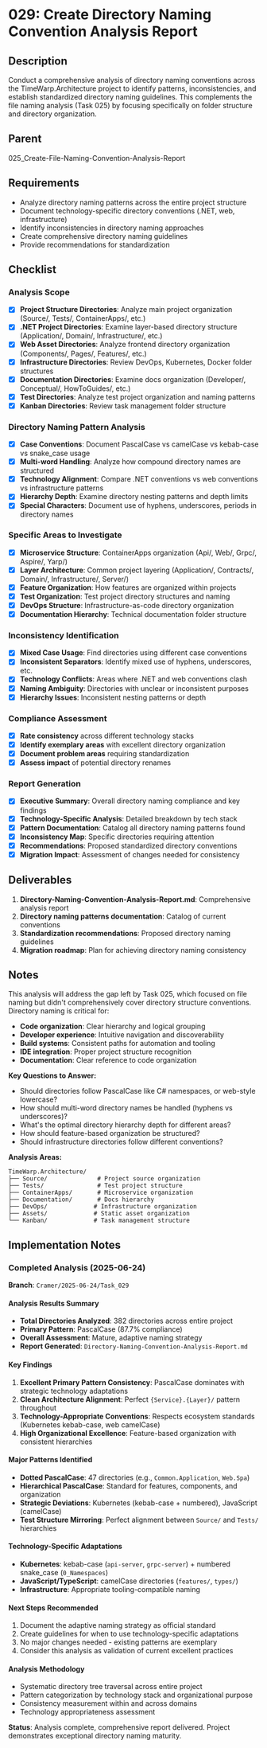 # 029: Create Directory Naming Convention Analysis Report

## Description

Conduct a comprehensive analysis of directory naming conventions across the TimeWarp.Architecture project to identify patterns, inconsistencies, and establish standardized directory naming guidelines. This complements the file naming analysis (Task 025) by focusing specifically on folder structure and directory organization.

## Parent

025_Create-File-Naming-Convention-Analysis-Report

## Requirements

- Analyze directory naming patterns across the entire project structure
- Document technology-specific directory conventions (.NET, web, infrastructure)
- Identify inconsistencies in directory naming approaches
- Create comprehensive directory naming guidelines
- Provide recommendations for standardization

## Checklist

### Analysis Scope
- [x] **Project Structure Directories**: Analyze main project organization (Source/, Tests/, ContainerApps/, etc.)
- [x] **.NET Project Directories**: Examine layer-based directory structure (Application/, Domain/, Infrastructure/, etc.)
- [x] **Web Asset Directories**: Analyze frontend directory organization (Components/, Pages/, Features/, etc.)
- [x] **Infrastructure Directories**: Review DevOps, Kubernetes, Docker folder structures
- [x] **Documentation Directories**: Examine docs organization (Developer/, Conceptual/, HowToGuides/, etc.)
- [x] **Test Directories**: Analyze test project organization and naming patterns
- [x] **Kanban Directories**: Review task management folder structure

### Directory Naming Pattern Analysis
- [x] **Case Conventions**: Document PascalCase vs camelCase vs kebab-case vs snake_case usage
- [x] **Multi-word Handling**: Analyze how compound directory names are structured
- [x] **Technology Alignment**: Compare .NET conventions vs web conventions vs infrastructure patterns
- [x] **Hierarchy Depth**: Examine directory nesting patterns and depth limits
- [x] **Special Characters**: Document use of hyphens, underscores, periods in directory names

### Specific Areas to Investigate
- [x] **Microservice Structure**: ContainerApps organization (Api/, Web/, Grpc/, Aspire/, Yarp/)
- [x] **Layer Architecture**: Common project layering (Application/, Contracts/, Domain/, Infrastructure/, Server/)
- [x] **Feature Organization**: How features are organized within projects
- [x] **Test Organization**: Test project directory structures and naming
- [x] **DevOps Structure**: Infrastructure-as-code directory organization
- [x] **Documentation Hierarchy**: Technical documentation folder structure

### Inconsistency Identification
- [x] **Mixed Case Usage**: Find directories using different case conventions
- [x] **Inconsistent Separators**: Identify mixed use of hyphens, underscores, etc.
- [x] **Technology Conflicts**: Areas where .NET and web conventions clash
- [x] **Naming Ambiguity**: Directories with unclear or inconsistent purposes
- [x] **Hierarchy Issues**: Inconsistent nesting patterns or depth

### Compliance Assessment
- [x] **Rate consistency** across different technology stacks
- [x] **Identify exemplary areas** with excellent directory organization
- [x] **Document problem areas** requiring standardization
- [x] **Assess impact** of potential directory renames

### Report Generation
- [x] **Executive Summary**: Overall directory naming compliance and key findings
- [x] **Technology-Specific Analysis**: Detailed breakdown by tech stack
- [x] **Pattern Documentation**: Catalog all directory naming patterns found
- [x] **Inconsistency Map**: Specific directories requiring attention
- [x] **Recommendations**: Proposed standardized directory conventions
- [x] **Migration Impact**: Assessment of changes needed for consistency

## Deliverables

1. **Directory-Naming-Convention-Analysis-Report.md**: Comprehensive analysis report
2. **Directory naming patterns documentation**: Catalog of current conventions
3. **Standardization recommendations**: Proposed directory naming guidelines
4. **Migration roadmap**: Plan for achieving directory naming consistency

## Notes

This analysis will address the gap left by Task 025, which focused on file naming but didn't comprehensively cover directory structure conventions. Directory naming is critical for:

- **Code organization**: Clear hierarchy and logical grouping
- **Developer experience**: Intuitive navigation and discoverability  
- **Build systems**: Consistent paths for automation and tooling
- **IDE integration**: Proper project structure recognition
- **Documentation**: Clear reference to code organization

**Key Questions to Answer:**
- Should directories follow PascalCase like C# namespaces, or web-style lowercase?
- How should multi-word directory names be handled (hyphens vs underscores)?
- What's the optimal directory hierarchy depth for different areas?
- How should feature-based organization be structured?
- Should infrastructure directories follow different conventions?

**Analysis Areas:**
```
TimeWarp.Architecture/
├── Source/              # Project source organization
├── Tests/               # Test project structure  
├── ContainerApps/       # Microservice organization
├── Documentation/       # Docs hierarchy
├── DevOps/             # Infrastructure organization
├── Assets/             # Static asset organization
└── Kanban/             # Task management structure
```

## Implementation Notes

### Completed Analysis (2025-06-24)

**Branch**: `Cramer/2025-06-24/Task_029`

#### Analysis Results Summary
- **Total Directories Analyzed**: 382 directories across entire project
- **Primary Pattern**: PascalCase (87.7% compliance)
- **Overall Assessment**: Mature, adaptive naming strategy
- **Report Generated**: `Directory-Naming-Convention-Analysis-Report.md`

#### Key Findings
1. **Excellent Primary Pattern Consistency**: PascalCase dominates with strategic technology adaptations
2. **Clean Architecture Alignment**: Perfect `{Service}.{Layer}/` pattern throughout
3. **Technology-Appropriate Conventions**: Respects ecosystem standards (Kubernetes kebab-case, web camelCase)
4. **High Organizational Excellence**: Feature-based organization with consistent hierarchies

#### Major Patterns Identified
- **Dotted PascalCase**: 47 directories (e.g., `Common.Application`, `Web.Spa`)
- **Hierarchical PascalCase**: Standard for features, components, and organization
- **Strategic Deviations**: Kubernetes (kebab-case + numbered), JavaScript (camelCase)
- **Test Structure Mirroring**: Perfect alignment between `Source/` and `Tests/` hierarchies

#### Technology-Specific Adaptations
- **Kubernetes**: kebab-case (`api-server`, `grpc-server`) + numbered snake_case (`0_Namespaces`)
- **JavaScript/TypeScript**: camelCase directories (`features/`, `types/`)
- **Infrastructure**: Appropriate tooling-compatible naming

#### Next Steps Recommended
1. Document the adaptive naming strategy as official standard
2. Create guidelines for when to use technology-specific adaptations
3. No major changes needed - existing patterns are exemplary
4. Consider this analysis as validation of current excellent practices

#### Analysis Methodology
- Systematic directory tree traversal across entire project
- Pattern categorization by technology stack and organizational purpose
- Consistency measurement within and across domains
- Technology appropriateness assessment

**Status**: Analysis complete, comprehensive report delivered. Project demonstrates exceptional directory naming maturity.